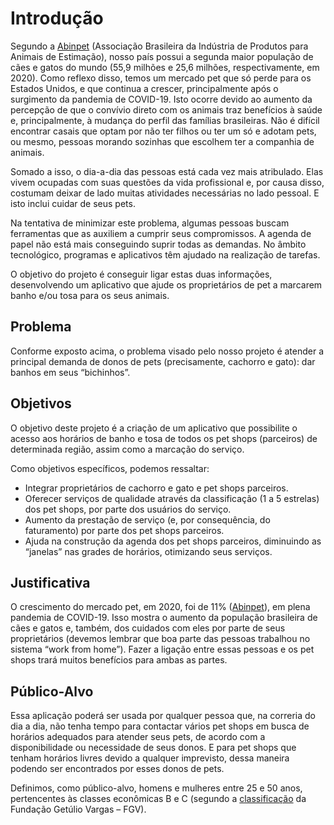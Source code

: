 # Introdução

Segundo a [Abinpet](http://abinpet.org.br/infos_gerais/) (Associação Brasileira da Indústria de Produtos para Animais de Estimação), nosso país possui a segunda maior população de cães e gatos do mundo (55,9 milhões e 25,6 milhões, respectivamente, em 2020). Como reflexo disso, temos um mercado pet que só perde para os Estados Unidos, e que continua a crescer, principalmente após o surgimento da pandemia de COVID-19. Isto ocorre devido ao aumento da percepção de que o convívio direto com os animais traz benefícios à saúde e, principalmente, à mudança do perfil das famílias brasileiras. Não é difícil encontrar casais que optam por não ter filhos ou ter um só e adotam pets, ou mesmo, pessoas morando sozinhas que escolhem ter a companhia de animais. 

Somado a isso, o dia-a-dia das pessoas está cada vez mais atribulado. Elas vivem ocupadas com suas questões da vida profissional e, por causa disso, costumam deixar de lado muitas atividades necessárias no lado pessoal. E isto inclui cuidar de seus pets. 

Na tentativa de minimizar este problema, algumas pessoas buscam ferramentas que as auxiliem a cumprir seus compromissos. A agenda de papel não está mais conseguindo suprir todas as demandas. No âmbito tecnológico, programas e aplicativos têm ajudado na realização de tarefas. 

O objetivo do projeto é conseguir ligar estas duas informações, desenvolvendo um aplicativo que ajude os proprietários de pet a marcarem banho e/ou tosa para os seus animais.  

## Problema

Conforme exposto acima, o problema visado pelo nosso projeto é atender a principal demanda de donos de pets (precisamente, cachorro e gato): dar banhos em seus “bichinhos”. 

## Objetivos

O objetivo deste projeto é a criação de um aplicativo que possibilite o acesso aos horários de banho e tosa de todos os pet shops (parceiros) de determinada região, assim como a marcação do serviço. 

Como objetivos específicos, podemos ressaltar: 
- Integrar proprietários de cachorro e gato e pet shops parceiros. 
- Oferecer serviços de qualidade através da classificação (1 a 5 estrelas) dos pet shops, por parte dos usuários do serviço. 
- Aumento da prestação de serviço (e, por consequência, do faturamento) por parte dos pet shops parceiros. 
- Ajuda na construção da agenda dos pet shops parceiros, diminuindo as “janelas” nas grades de horários, otimizando seus serviços. 

## Justificativa

O crescimento do mercado pet, em 2020, foi de 11% ([Abinpet](http://abinpet.org.br/infos_gerais/)), em plena pandemia de COVID-19. Isso mostra o aumento da população brasileira de cães e gatos e, também, dos cuidados com eles por parte de seus proprietários (devemos lembrar que boa parte das pessoas trabalhou no sistema “work from home”). Fazer a ligação entre essas pessoas e os pet shops trará muitos benefícios para ambas as partes. 

## Público-Alvo

Essa aplicação poderá ser usada por qualquer pessoa que, na correria do dia a dia, não tenha tempo para contactar vários pet shops em busca de horários adequados para atender seus pets, de acordo com a disponibilidade ou necessidade de seus donos. E para pet shops que tenham horários livres devido a qualquer imprevisto, dessa maneira podendo ser encontrados por esses donos de pets. 

Definimos, como público-alvo, homens e mulheres entre 25 e 50 anos, pertencentes às classes econômicas B e C (segundo a [classificação](https://cps.fgv.br/qual-faixa-de-renda-familiar-das-classes) da Fundação Getúlio Vargas – FGV).
